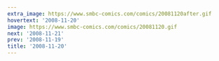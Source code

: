 ```yaml
---
extra_image: https://www.smbc-comics.com/comics/20081120after.gif
hovertext: '2008-11-20'
image: https://www.smbc-comics.com/comics/20081120.gif
next: '2008-11-21'
prev: '2008-11-19'
title: '2008-11-20'
---
```

